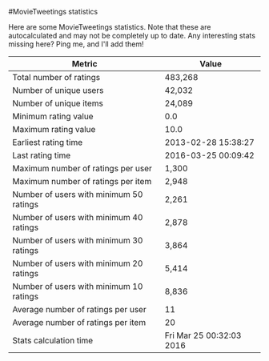 #MovieTweetings statistics

Here are some MovieTweetings statistics. Note that these are autocalculated and may not be completely up to date. Any interesting stats missing here? Ping me, and I'll add them!

Metric | Value
--- | ---
Total number of ratings                 | 483,268
Number of unique users                  | 42,032
Number of unique items                  | 24,089
Minimum rating value                    | 0.0
Maximum rating value                    | 10.0
Earliest rating time                    | 2013-02-28 15:38:27
Last rating time                        | 2016-03-25 00:09:42
Maximum number of ratings per user      | 1,300
Maximum number of ratings per item      | 2,948
Number of users with minimum 50 ratings | 2,261
Number of users with minimum 40 ratings | 2,878
Number of users with minimum 30 ratings | 3,864
Number of users with minimum 20 ratings | 5,414
Number of users with minimum 10 ratings | 8,836
Average number of ratings per user      | 11
Average number of ratings per item      | 20
Stats calculation time                  | Fri Mar 25 00:32:03 2016

